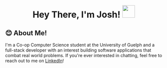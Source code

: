 <h1 align="center">Hey There, I'm Josh! <img src="https://media.giphy.com/media/hvRJCLFzcasrR4ia7z/giphy.gif" width="40"></h1>

## 😊 About Me! 
I'm a Co-op Computer Science student at the University of Guelph and a full-stack developer with an interest building software applications that combat real world problems. If you're ever interested in chatting, feel free to reach out to me on [LinkedIn](https://www.linkedin.com/in/joshua-choong-36677a209/)!
